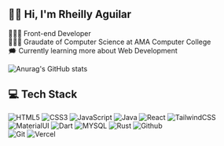 ## 👋🏼 Hi, I'm Rheilly Aguilar  

👨🏼‍💻 Front-end Developer <br/>
👨🏼‍🎓 Graudate of Computer Science at AMA Computer College <br/>
🗯️ Currently learning more about Web Development <br/>

![Anurag's GitHub stats](https://github-readme-stats.vercel.app/api?username=RheillyAguilar&theme=graywhite_light&show_icons=true) 



## 💻 Tech Stack
![HTML5](https://img.shields.io/badge/html5-%23E34F26.svg?style=for-the-badge&logo=html5&logoColor=white)
![CSS3](https://img.shields.io/badge/css3-%231572B6.svg?style=for-the-badge&logo=css3&logoColor=white)
![JavaScript](https://img.shields.io/badge/javascript-%23323330.svg?style=for-the-badge&logo=javascript&logoColor=%23F7DF1E)
![Java](https://img.shields.io/badge/java-%23ED8B00.svg?style=for-the-badge&logo=openjdk&logoColor=white)
![React](https://img.shields.io/badge/react-%2320232a.svg?style=for-the-badge&logo=react&logoColor=%2361DAFB)
![TailwindCSS](https://img.shields.io/badge/tailwindcss-%2338B2AC.svg?style=for-the-badge&logo=tailwind-css&logoColor=white) <br/>
![MaterialUI](https://img.shields.io/badge/materialui-%233a86ff.svg?style=for-the-badge&logoColor=white)
![Dart](https://img.shields.io/badge/dart-8ecae6.svg?style=for-the-badge&logo=dart&logoColor=white)
![MYSQL](https://img.shields.io/badge/mysql-%23e36414.svg?style=for-the-badge&logo=mysql&logoColor=white)
![Rust](https://img.shields.io/badge/rust-%23e63946.svg?style=for-the-badge&logo=rust&logoColor=white)
![Github](https://img.shields.io/badge/github-%23001d3d.svg?style=for-the-badge&logo=github&logoColor=white) <br/>
![Git](https://img.shields.io/badge/git-%23e76f51.svg?style=for-the-badge&logo=git&logoColor=white)
![Vercel](https://img.shields.io/badge/vercel-%231d3557.svg?style=for-the-badge&logo=vercel&logoColor=white)
#




